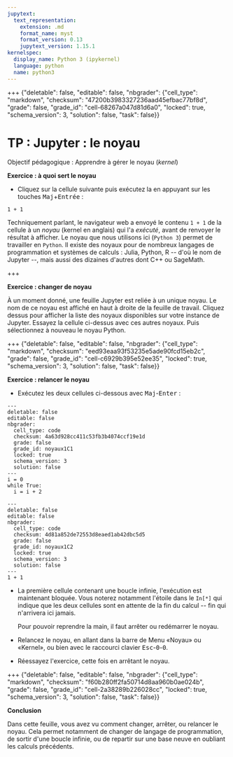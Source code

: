 ```yaml
---
jupytext:
  text_representation:
    extension: .md
    format_name: myst
    format_version: 0.13
    jupytext_version: 1.15.1
kernelspec:
  display_name: Python 3 (ipykernel)
  language: python
  name: python3
---
```


+++ {"deletable": false, "editable": false, "nbgrader": {"cell_type": "markdown", "checksum": "47200b3983327236aad45efbac77bf8d", "grade": false, "grade_id": "cell-68267a047d81d6a0", "locked": true, "schema_version": 3, "solution": false, "task": false}}

# TP : Jupyter : le noyau

<div class="alert alert-info">

Objectif pédagogique : Apprendre à gérer le noyau (*kernel*)

</div>

**Exercice : à quoi sert le noyau**

- Cliquez sur la cellule suivante puis exécutez la en appuyant sur les
  touches <kbd>Maj</kbd>+<kbd>Entrée</kbd> :

```{code-cell} ipython3
1 + 1
```

Techniquement parlant, le navigateur web a envoyé le contenu `1 + 1`
de la cellule à un *noyau* (kernel en anglais) qui l'a *exécuté*,
avant de renvoyer le résultat à afficher. Le noyau que nous utilisons
ici (`Python 3`) permet de travailler en `Python`. Il existe des
noyaux pour de nombreux langages de programmation et systèmes de
calculs : Julia, Python, R -- d'où le nom de Jupyter --, mais aussi
des dizaines d'autres dont C++ ou SageMath.

+++

**Exercice : changer de noyau** <br>

À un moment donné, une feuille Jupyter est reliée à un unique
noyau. Le nom de ce noyau est affiché en haut à droite de la feuille
de travail. Cliquez dessus pour afficher la liste des noyaux
disponibles sur votre instance de Jupyter. Essayez la cellule
ci-dessus avec ces autres noyaux. Puis sélectionnez à nouveau le noyau
Python.

+++ {"deletable": false, "editable": false, "nbgrader": {"cell_type": "markdown", "checksum": "eed93eaa93f53235e5ade90fcd15eb2c", "grade": false, "grade_id": "cell-c6929b395e52ee35", "locked": true, "schema_version": 3, "solution": false, "task": false}}

**Exercice : relancer le noyau**

- Exécutez les deux cellules ci-dessous avec <kbd>Maj</kbd>-<kbd>Enter</kbd> :

```{code-cell} ipython3
---
deletable: false
editable: false
nbgrader:
  cell_type: code
  checksum: 4a63d928cc411c53fb3b4074ccf19e1d
  grade: false
  grade_id: noyaux1C1
  locked: true
  schema_version: 3
  solution: false
---
i = 0
while True:
  i = i + 2
```

```{code-cell} ipython3
---
deletable: false
editable: false
nbgrader:
  cell_type: code
  checksum: 4d81a852de72553d8eaed1ab42dbc5d5
  grade: false
  grade_id: noyaux1C2
  locked: true
  schema_version: 3
  solution: false
---
1 + 1
```

- La première cellule contenant une boucle infinie, l'exécution est
  maintenant bloquée. Vous noterez notamment l'étoile dans le `In[*]`
  qui indique que les deux cellules sont en attente de la fin du
  calcul -- fin qui n'arrivera ici jamais.  

  Pour pouvoir reprendre la main, il faut arrêter ou redémarrer le
  noyau.

- Relancez le noyau, en allant dans la barre de Menu «Noyau» ou
  «Kernel», ou bien avec le raccourci clavier
  <kbd>Esc</kbd>-<kbd>0</kbd>-<kbd>0</kbd>.
  
- Réessayez l'exercice, cette fois en arrêtant le noyau.

+++ {"deletable": false, "editable": false, "nbgrader": {"cell_type": "markdown", "checksum": "f60b280ff2fa50714d8aa960b0ae024b", "grade": false, "grade_id": "cell-2a38289b226028cc", "locked": true, "schema_version": 3, "solution": false, "task": false}}

**Conclusion**

Dans cette feuille, vous avez vu comment changer, arrêter, ou relancer
le noyau. Cela permet notamment de changer de langage de
programmation, de sortir d'une boucle infinie, ou de repartir sur une
base neuve en oubliant les calculs précédents.
